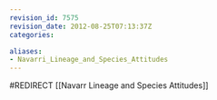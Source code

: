 ```yaml
---
revision_id: 7575
revision_date: 2012-08-25T07:13:37Z
categories:

aliases:
- Navarri_Lineage_and_Species_Attitudes
---
```


#REDIRECT [[Navarr Lineage and Species Attitudes]]